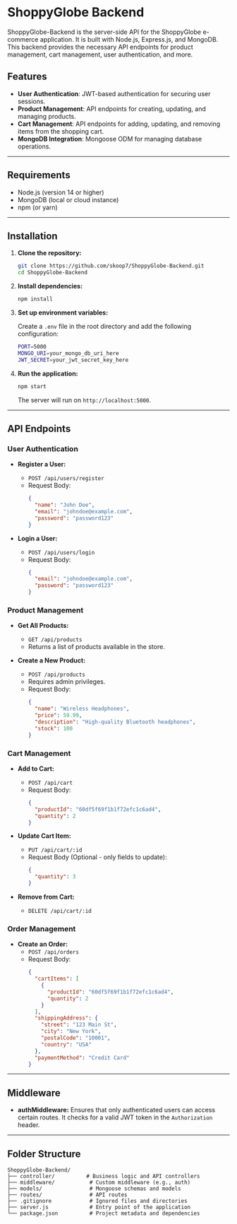 
# ShoppyGlobe Backend

ShoppyGlobe-Backend is the server-side API for the ShoppyGlobe e-commerce application. It is built with Node.js, Express.js, and MongoDB. This backend provides the necessary API endpoints for product management, cart management, user authentication, and more.

## Features

- **User Authentication**: JWT-based authentication for securing user sessions.
- **Product Management**: API endpoints for creating, updating, and managing products.
- **Cart Management**: API endpoints for adding, updating, and removing items from the shopping cart.
- **MongoDB Integration**: Mongoose ODM for managing database operations.

---

## Requirements

- Node.js (version 14 or higher)
- MongoDB (local or cloud instance)
- npm (or yarn)

---

## Installation

1. **Clone the repository:**
   ```bash
   git clone https://github.com/skoop7/ShoppyGlobe-Backend.git
   cd ShoppyGlobe-Backend
   ```

2. **Install dependencies:**
   ```bash
   npm install
   ```

3. **Set up environment variables:**

   Create a `.env` file in the root directory and add the following configuration:

   ```bash
   PORT=5000
   MONGO_URI=your_mongo_db_uri_here
   JWT_SECRET=your_jwt_secret_key_here
   ```

4. **Run the application:**
   ```bash
   npm start
   ```

   The server will run on `http://localhost:5000`.

---

## API Endpoints

### User Authentication

- **Register a User:**
  - `POST /api/users/register`
  - Request Body:
    ```json
    {
      "name": "John Doe",
      "email": "johndoe@example.com",
      "password": "password123"
    }
    ```

- **Login a User:**
  - `POST /api/users/login`
  - Request Body:
    ```json
    {
      "email": "johndoe@example.com",
      "password": "password123"
    }
    ```

### Product Management

- **Get All Products:**
  - `GET /api/products`
  - Returns a list of products available in the store.

- **Create a New Product:**
  - `POST /api/products`
  - Requires admin privileges.
  - Request Body:
    ```json
    {
      "name": "Wireless Headphones",
      "price": 59.99,
      "description": "High-quality Bluetooth headphones",
      "stock": 100
    }
    ```

### Cart Management

- **Add to Cart:**
  - `POST /api/cart`
  - Request Body:
    ```json
    {
      "productId": "60df5f69f1b1f72efc1c6ad4",
      "quantity": 2
    }
    ```

- **Update Cart Item:**
  - `PUT /api/cart/:id`
  - Request Body (Optional - only fields to update):
    ```json
    {
      "quantity": 3
    }
    ```

- **Remove from Cart:**
  - `DELETE /api/cart/:id`

### Order Management

- **Create an Order:**
  - `POST /api/orders`
  - Request Body:
    ```json
    {
      "cartItems": [
        {
          "productId": "60df5f69f1b1f72efc1c6ad4",
          "quantity": 2
        }
      ],
      "shippingAddress": {
        "street": "123 Main St",
        "city": "New York",
        "postalCode": "10001",
        "country": "USA"
      },
      "paymentMethod": "Credit Card"
    }
    ```

---

## Middleware

- **authMiddleware:** Ensures that only authenticated users can access certain routes. It checks for a valid JWT token in the `Authorization` header.

---

## Folder Structure

```
ShoppyGlobe-Backend/
├── controller/          # Business logic and API controllers
├── middleware/           # Custom middleware (e.g., auth)
├── models/               # Mongoose schemas and models
├── routes/               # API routes
├── .gitignore            # Ignored files and directories
├── server.js             # Entry point of the application
└── package.json          # Project metadata and dependencies
```

